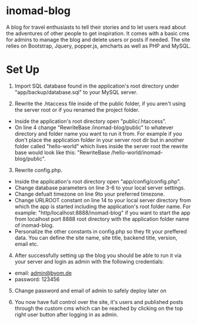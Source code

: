 # inomad-blog
A blog for travel enthusiasts to tell their stories and to let users read about the adventures of other people to get inspiration.
It comes with a basic cms for admins to manage the blog and delete users or posts if needed. 
The site relies on Bootstrap, Jquery, popper.js, amcharts as well as PHP and MySQL.

# Set Up
1. Import SQL database found in the application's root directory under "app/backup/database.sql" to your MySQL server.

2. Rewrite the .htaccess file inside of the public folder, if you aren't using the server root or if you renamed the project folder. 
  - Inside the application's root directory open "public/.htaccess".
  - On line 4 change "RewriteBase /inomad-blog/public" to whatever directory and folder name you want to run it from. For example if you don't place the application folder in your server root dir but in another folder called "hello-world" which lives inside the server root the rewrite base would look like this: "RewriteBase /hello-world/inomad-blog/public".
  
3. Rewrite config.php.
  - Inside the application's root directory open "app/config/config.php".
  - Change database parameters on line 3-6 to your local server settings.
  - Change defualt timezone on line 9to your preferred timezone.
  - Change URLROOT constant on line 14 to your local server directory from which the app is started including the application's root folder name. For example: "http/localhost:8888/inomad-blog" if you want to start the app from localhost port 8888 root directory with the application folder name of inomad-blog.
  - Personalize the other constants in config.php so they fit your preffered data. You can define the site name, site title, backend title, version, email etc.
  
4. After successfully setting up the blog you should be able to run it via your server and login as admin with the following credentials:
  - email: admin@byom.de
  - password: 123456

5. Change password and email of admin to safely deploy later on
 
6. You now have full control over the site, it's users and published posts through the custom cms which can be reached by clicking on the top right user button after logging in as admin.